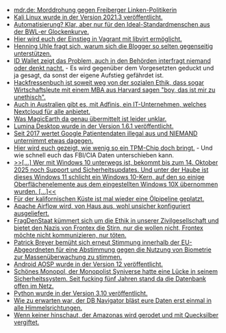 * [mdr.de: Morddrohung gegen Freiberger Linken-Politikerin](https://www.mdr.de/nachrichten/sachsen/chemnitz/freiberg/morddrohung-linken-politikerin-100.html)
* [Kali Linux wurde in der Version 2021.3 veröffentlicht.](https://scheible.it/kali-linux-2021-3-ist-da/)
* [Automatisierung? Klar, aber nur für den Ideal-Standardmenschen aus der BWL-er Glockenkurve.](https://netzpolitik.org/2021/autonomes-fahren-schau-mir-in-die-augen-kleinwagen/)
* [Hier wird euch der Einstieg in Vagrant mit libvirt ermöglicht.](https://opensource.com/article/21/10/vagrant-libvirt)
* [Henning Uhle fragt sich, warum sich die Blogger so selten gegenseitig unterstützen.](https://www.henning-uhle.eu/informatik/wordpress-und-bloggen/blogger-support-ist-es-denn-so-schwer)
* [ID Wallet zeigt das Problem, auch in den Behörden interfragt niemand oder denkt nacht.](https://netzpolitik.org/2021/interview-zu-id-wallet-konzeptionell-kaputt-und-ein-riesiger-rueckschritt/) - Es wird gegenüber dem Vorgesetzten geduckt und ja gesagt, da sonst der eigene Aufstieg gefährdet ist.
* [Hackfressenbuch ist soweit weg von der sozialen Ethik, dass sogar Wirtschaftsleute mit einem MBA aus Harvard sagen "boy, das ist mir zu unethisch".](https://blog.fefe.de/?ts=9fa400f8)
* [Auch in Australien gibt es, mit Adfinis, ein IT-Unternehmen, welches Nextcloud für alle anbietet.](https://nextcloud.com/blog/adfinis-is-bringing-nextcloud-to-australia/)
* [Was MagicEarth da genau übermittelt ist leider unklar.](https://www.kuketz-blog.de/magic-earth-android-datensendeverhalten-groesstenteils-eine-blackbox/)
* [Lumina Desktop wurde in der Version 1.6.1 veröffentlicht.](https://www.phoronix.com/scan.php?page=news_item&px=Lumina-Desktop-1.6.1)
* [Seit 2017 wertet Google Patientendaten illegal aus und NIEMAND unternimmt etwas dagegen.](https://netzpolitik.org/2021/deepmind-britischer-patientendaten-skandal-landet-vor-gericht/)
* [Hier wird euch gezeigt, wie wenig so ein TPM-Chip doch bringt.](https://blog.fefe.de/?ts=9fa2c5a1) - Und wie schnell euch das FBI/CIA Daten unterschieben kann.
* [>>[...] Wer mit Windows 10 unterwegs ist, bekommt bis zum 14. Oktober 2025 noch Support und Sicherheitsupdates. Und unter der Haube ist dieses Windows 11 schlicht ein Windows 10-Kern, auf den so einige Oberflächenelemente aus dem eingestellten Windows 10X übernommen wurden. [...]<<](https://www.borncity.com/blog/2021/10/05/windows-11-offiziell-freigegeben/)
* [Für der kalifornischen Küste ist mal wieder eine Ölpipeline geplatzt.](https://netzfrauen.org/2021/10/04/pipeline/)
* [Apache Airflow wird, von Haus aus, wohl unsicher konfiguriert ausgeliefert.](https://www.bleepingcomputer.com/news/security/misconfigured-apache-airflow-servers-leak-thousands-of-credentials/)
* [FragDenStaat kümmert sich um die Ethik in unserer Zivilgesellschaft und bietet den Nazis von Frontex die Stirn, nur die wollen nicht, Frontex möchte nicht kommunizieren, nur töten.](https://netzpolitik.org/2021/einschuechternde-anwaltskosten-frontex-will-kein-bargeld-von-fragdenstaat/)
* [Patrick Breyer bemüht sich erneut Stimmung innerhalb der EU-Abgeordneten für eine Abstimmung gegen die Nutzung von Biometrie zur Massenüberwachung zu stimmen.](https://www.patrick-breyer.de/offener-brief-europaabbgeordnete-fordern-das-europaeische-parlament-auf-fuer-ein-verbot-der-biometrischen-massenueberwachung-zu-stimmen/)
* [Android AOSP wurde in der Version 12 veröffentlicht.](https://www.phoronix.com/scan.php?page=news_item&px=Android-12-AOSP)
* [Schönes Monopol, der Monopolist Syniverse hatte eine Lücke in seinem Sicherheitssystem. Seit fucking fünf Jahren stand da die Datenbank offen im Netz.](https://www.bleepingcomputer.com/news/security/largest-mobile-sms-routing-firm-discloses-five-year-long-breach/)
* [Python wurde in der Version 3.10 veröffentlicht.](https://www.phoronix.com/scan.php?page=news_item&px=Python-3.10-Released)
* [Wie zu erwarten war, der DB Navigator bläst eure Daten erst einmal in alle Himmelsrichtungen.](https://www.kuketz-blog.de/db-navigator-ein-fall-fuer-die-datenschutz-aufsichtsbehoerde/)
* [Wenn keiner hinschaut, der Amazonas wird gerodet und mit Quecksilber vergiftet.](https://netzfrauen.org/2021/10/05/amazon-5/)
